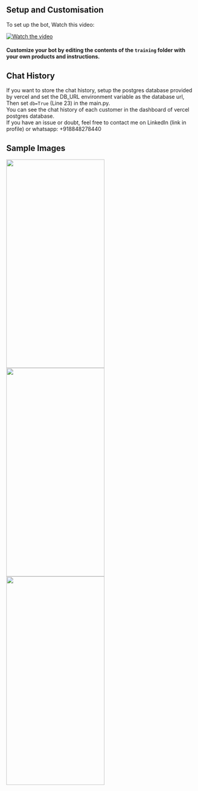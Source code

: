 ## Setup and Customisation

To set up the bot, Watch this video:

[![Watch the video](https://img.youtube.com/vi/zT0YTfizzxM/0.jpg)](https://youtu.be/zT0YTfizzxM)

#### Customize your bot by editing the contents of the `training` folder with your own products and instructions.

## Chat History
If you want to store the chat history, setup the postgres database provided by vercel and set the DB_URL environment variable as the database url,
Then set `db=True` (Line 23) in the main.py.
<br>
You can see the chat history of each customer in the dashboard of vercel postgres database.
<br>
If you have an issue or doubt, feel free to contact me on LinkedIn (link in profile) or whatsapp: +918848278440

## Sample Images
<img src="https://files.catbox.moe/yit4gh.jpeg" height="550px" width="260">
<img src="https://files.catbox.moe/ktq8bx.jpeg" height="550px" width="260">
<img src="https://files.catbox.moe/9zglbi.jpeg" height="550px" width="260">
